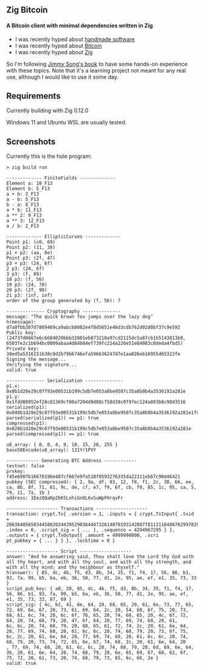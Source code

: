 ## Zig Bitcoin
#### A Bitcoin client with minimal dependencies written in Zig

- I was recently hyped about [handmade software](https://handmade.network/)
- I was recently hyped about [Bitcoin](https://www.reddit.com/r/Bitcoin/comments/1bg5lv0/bitcoin_newcomers_faq_please_read/)
- I was recently hyped about [Zig](https://ziglang.org/)

So I'm following [Jimmy Song's book](https://duckduckgo.com/?q=programming+bitcoin+jimmy+song&t=newext&atb=v407-1&ia=web) to have some hands-on experience with these topics. Note that it's a learning project not meant for any real use, although I would like to use it some day.

## Requirements

Currently building with Zig 0.12.0

Windows 11 and Ubuntu WSL are usually tested.

## Screenshots

Currently this is the hole program:

```
> zig build run

------------- FiniteFields -------------
Element a: 10_F13
Element b: 5_F13
a + b: 2_F13
a - b: 5_F13
b - a: 8_F13
a * b: 11_F13
a ** 2: 9_F13
a ** 3: 12_F13
a / b: 2_F13

------------- EllipticCurves -------------
Point p1: (c0, 69)
Point p2: (11, 38)
p1 + p2: (aa, 8e)
Point p3: (2f, 47)
p3 + p3: (24, 6f)
2 p3: (24, 6f)
3 p3: (f, 89)
18 p3: (f, 56)
19 p3: (24, 70)
20 p3: (2f, 98)
21 p3: (inf, inf)
order of the group generated by (f, 56): 7

-------------- Cryptography --------------
message: "The quick brown fox jumps over the lazy dog"
h(message): d7a8fbb307d7809469ca9abcb0082e4f8d5651e46d3cdb762d02d0bf37c9e592
Public key: (24737d0867e6c6684020bbb32801eb873210a97cd2115dc5a87cb1b5143813b8, 6503fe2c1b694bc0009abaa4d84b84ef739fc214a226e51e04083c0deda4fbd5)
Private key: 30ed5a5316151638c8d2b79b6746efa596636247d7e1aa026eb16955d65322fe
Signing the message...
Verifying the signature...
valid: true

-------------- Serialization --------------
p1.x: 0x8b1d28e29c07f93e00531b199c5db7e053a8be9507c35a8b0b4a3536192a281e
p1.y: 0x1fdd88952ef28c81369cf00a7204d9d08cf58d38c0f97ec124a893b8c98d3516
serialized(p1): 0x048b1d28e29c07f93e00531b199c5db7e053a8be9507c35a8b0b4a3536192a281e1fdd88952ef28c81369cf00a7204d9d08cf58d38c0f97ec124a893b8c98d3516
parsed(serialized(p1)) == p1: true
compressed(p1): 0x028b1d28e29c07f93e00531b199c5db7e053a8be9507c35a8b0b4a3536192a281e
parsed(compressed(p1)) == p1: true

u8_array: { 0, 0, 4, 9, 10, 15, 26, 255 }
base58Encode(u8_array): 131Yr1PVY

------------ Generating BTC Address ------------
testnet: false
prvkey: f45e6907b16670196e487cf667e9fa510f0593276335da22311eb67c90d46421
pubkey (SEC compressed): { 2, 9a, df, 93, 12, f8, f1, 2c, 38, 66, ee, ca, 8b, 8f, 71, 61, 9c, de, cf, e7, f9, 6f, cb, f0, 85, 1c, 95, ca, 5, 79, 11, 7a, 1b }
address: 1EezQQaRpZ6K5LnhiGn8L6vSuWpFHrqvFr

------------------- Transactions -------------------
transaction: crypt.Tx{ .version = 1, .inputs = { crypt.TxInput{ .txid = 28636405658344580202443952903644473261407019314280778112116486762997828230779, .index = 0, .script_sig = { ... }, .sequence = 4294967295 } }, .outputs = { crypt.TxOutput{ .amount = 4999990000, .scri
pt_pubkey = { ... } } }, .locktime = 0 }

------------------- Script -------------------
answer: "And he answering said, Thou shalt love the Lord thy God with all thy heart, and with all thy soul, and with all thy strength, and with all thy mind; and thy neighbour as thyself."
h(answer): { 85, dc, 4b, f5, d3, 8b, 34, 35, f1, f4, 17, 56, 86, b1, 93, fa, 99, b5, ba, eb, 36, 50, 77, d1, 2e, 95, ae, ef, e1, 35, 73, 33 }
script_pub_key: { a8, 20, 85, dc, 4b, f5, d3, 8b, 34, 35, f1, f4, 17, 56, 86, b1, 93, fa, 99, b5, ba, eb, 36, 50, 77, d1, 2e, 95, ae, ef, e1, 35, 73, 33, 87, 69 }
script_sig: { 4c, b2, 41, 6e, 64, 20, 68, 65, 20, 61, 6e, 73, 77, 65, 72, 69, 6e, 67, 20, 73, 61, 69, 64, 2c, 20, 54, 68, 6f, 75, 20, 73, 68, 61, 6c, 74, 20, 6c, 6f, 76, 65, 20, 74, 68, 65, 20, 4c, 6f, 72, 64, 20, 74, 68, 79, 20, 47, 6f, 64, 20, 77, 69, 74, 68, 20, 61, 
6c, 6c, 20, 74, 68, 79, 20, 68, 65, 61, 72, 74, 2c, 20, 61, 6e, 64, 20, 77, 69, 74, 68, 20, 61, 6c, 6c, 20, 74, 68, 79, 20, 73, 6f, 75, 6c, 2c, 20, 61, 6e, 64, 20, 77, 69, 74, 68, 20, 61, 6c, 6c, 20, 74, 68, 79, 20, 73, 74, 72, 65, 6e, 67, 74, 68, 2c, 20, 61, 6e, 64, 20
, 77, 69, 74, 68, 20, 61, 6c, 6c, 20, 74, 68, 79, 20, 6d, 69, 6e, 64, 3b, 20, 61, 6e, 64, 20, 74, 68, 79, 20, 6e, 65, 69, 67, 68, 62, 6f, 75, 72, 20, 61, 73, 20, 74, 68, 79, 73, 65, 6c, 66, 2e }
valid: true

```

